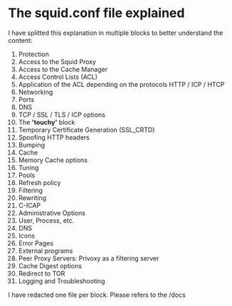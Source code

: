 # The squid.conf file explained

I have splitted this explanation in multiple blocks to better understand the content:

1. Protection
 1. Access to the Squid Proxy
 2. Access to the Cache Manager
 3. Access Control Lists (ACL)
 4. Application of the ACL depending on the protocols HTTP / ICP / HTCP 
2. Networking
 1. Ports
 2. DNS
 3. TCP / SSL / TLS / ICP options
3. The **'touchy'** block
 1. Temporary Certificate Generation (SSL_CRTD)
 2. Spoofing HTTP headers
 3. Bumping
8. Cache   
 1. Memory Cache options
 2. Tuning
 3. Pools
 4. Refresh policy
9. Filtering
 1. Rewriting
 2. C-ICAP
10. Administrative Options
 1. User, Process, etc.
 2. DNS
 3. Icons
 4. Error Pages
 5. External programs
11. Peer Proxy Servers: Privoxy as a filtering server
 1. Cache Digest options
 2. Redirect to TOR
12. Logging and Troubleshooting


I have redacted one file per block. Please refers to the /docs


 
